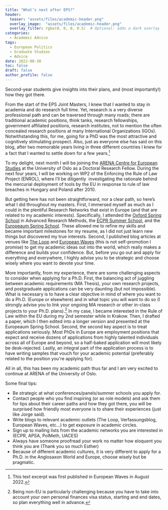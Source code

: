 ```yaml
---
title: "What’s next after EPS?"
header:
  teaser: "assets/files/academic-header.png"
  overlay_image:  "assets/files/academic-header.png"
  overlay_filter: rgba(0, 0, 0, 0.5)  # Optional: adds a dark overlay
categories:
  - Academic Advice
tags:
  - European Politics
  - Graduate Studies
  - Advice
date: 2022-08-30
toc: false
draft: false
author_profile: false
---
```


Second-year students give insights into their plans, and (most importantly!) how they got there.

From the start of the EPS Joint Masters, I knew that I wanted to stay in academia and do research full time. Yet, research is a very diverse professional path and can be traversed through many roads; there are traditional academic positions, think tanks, research fellowships, government affiliated positions, research institutes, not to mention the often concealed research positions at many International Organizations (IGOs). Notwithstanding this, for me, going for a PhD was the most attractive and cognitively stimulating prospect. Also, just as everyone else has said on this blog, after two memorable years living in three different countries I knew for a fact that I wanted to settle down for a few years.[^2]

To my delight, next month I will be joining the [ARENA Centre for European Studies](https://www.sv.uio.no/arena/english/) at the University of Oslo as a Doctoral Research Fellow. During the next four years, I will be working on WP2 of the Enforcing the Rule of Law Project (ENROL), where I’ll be diligently  investigating the rationale behind the mercurial deployment of tools by the EU in response to rule of law breaches in Hungary and Poland after 2010.

But getting here has not been straightforward, nor a clear path, so here’s what I did throughout my masters. First, I immersed myself as much as I could in the plentiful Research Networks that exist in Europe (and that are related to my academic interests). Specifically, I attended the [Oxford Spring School](https://www.politics.ox.ac.uk/research-centre/spring-school/spring-school-2023-courses) in Advanced Research Methods, the [ECPR Summer School](https://ecpr.eu/events/EventTypeDetails.aspx?EventTypeID=5), and the [Europeaum Spring School](https://europaeum.org/spring-school-2022/). These allowed me to refine my skills and became important milestones for my resume, as I did not just learn new things but discovered my true interests. Second, I published blog articles at venues like [The Loop](https://theloop.ecpr.eu/?s=%F0%9F%A6%8B) and [European Waves](https://www.europeanwaves.com/) (this is not self-promotion I promise) to get my academic ideas out into the world, which really makes a difference and builds your confidence. But, before you go out and apply for everything and everywhere, I highly advise you to be strategic and choose wisely where you want to devote your time.

More importantly, from my experience, there are some challenging aspects to consider when applying for a Ph.D. First, the balancing act of juggling between academic requirements (MA Thesis), your own research projects, and postgraduate applications can be very daunting (but not impossible). What is necessary is to have a clear objective in mind of where you want to do a Ph.D. (Europe or elsewhere) and in what topic you will want to do so (I strongly advise you to link your ongoing MA research or other in-class projects to your Ph.D. plans).[^1] In my case, I became interested in the Rule of Law within the EU during my 2nd semester while in Krakow. Then, I drafted a paper, which I then edited into a longer version and presented at the Europeaum Spring School. Second, the second key aspect is to treat applications seriously. Most PhDs in Europe are employment positions that expect and receive dozens of applications from highly talented individuals across all of Europe and beyond, so a half-baked application will most likely be desk-rejected. Lastly, an integral part of the application process is to have writing samples that vouch for your academic potential (preferably related to the position you're applying for).

All in all, this has been my academic path thus far and I am very excited to continue at ARENA of  the University of Oslo.

Some final tips:

- Be strategic at what conferences/panels/summer schools you apply for.
- Contact people who you find inspiring (or as role models) and ask them for tips about their career paths and how they got there, you will be surprised how friendly most everyone is to share their experiences (just like Jorge said).
- Write blogs to relevant academic outlets (The Loop, Verfassungsblog, European Waves, etc…) to get exposure in academic circles.
- Sign up to mailing lists from the academic networks you are interested in (ECPR, APSA, PolMeth, UACES)
- Always have someone proofread your work no matter how eloquent you think you are (Thank you so much Esther)
- Because of different academic cultures, it is very different to apply for a Ph.D. in the Anglosaxon World and Europe, choose wisely but be pragmatic.



[^1]: Being non-EU is particularly challenging because you have to take into account your own personal finances visa status, starting and end dates, so plan everything well in advance.
[^2]: This text excerpt was first published in European Waves in August 2022.
